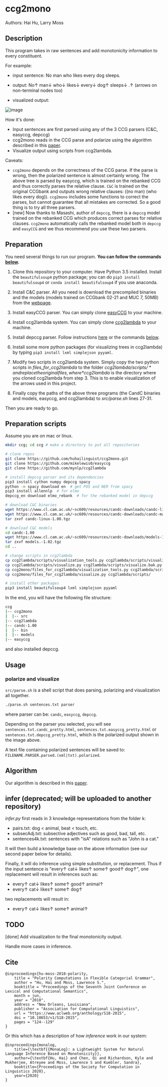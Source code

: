 # ccg2mono
Authors: Hai Hu, Larry Moss

## Description
This program takes in raw sentences and add monotonicity information to every constituent.

For example:

- input sentence: No man who likes every dog sleeps. 

- output: No&uarr; man&darr; who&darr; likes&darr; every&darr; dog&uarr; sleeps&darr; .&uarr; (arrows on non-terminal nodes too)

- visualized output:

![image](example.png)

How it's done:

- Input sentences are first parsed using any of the 3 CCG parsers (C&C, easyccg, depccg)
- ccg2mono reads in the CCG parse and polarize using the algorithm described in this [paper](https://www.aclweb.org/anthology/S18-2015.pdf).
- Visualize output using scripts from ccg2lambda.

Caveats:

- `ccg2mono` depends on the correctness of the CCG parse. If the parse is wrong, then the polarized sentence is almost certainly wrong. The above tree is parsed by easyccg, which is trained on the rebanked CCG and thus correctly parses the relative clause. `C&C` is trained on the original CCGbank and outputs wrong relative clauses: ((no man) (who likes every dog)). `ccg2mono` includes some functions to correct the parses, but cannot guarantee that all mistakes are corrected. So a good thing is to try all three parsers. 
- [new] Now thanks to Masashi, author of `depccg`, there is a `depccg` model trained on the rebanked CCG which produces correct parses for relative clauses. `ccg2mono` automatically calls the rebanked model both in `depccg` and `easyCCG` and we thus recommend you use these two parsers. 

## Preparation
You need several things to run our program. **You can follow the commands [below](https://github.com/huhailinguist/ccg2mono#preparation-scripts).**

1. Clone this repository to your computer. Have Python 3.5 installed. Install the `beautifulsoup4` python package; you can do `pip3 install beautifulsoup4` or `conda install beautifulsoup4` if you use anaconda. 

2. Install C&C parser. 
All you need is download the precompiled binaries and the models 
(models trained on CCGbank 02-21 and MUC 7, 50MB) from the [webpage](http://www.cl.cam.ac.uk/~sc609/candc-1.00.html). 

2. Install easyCCG parser. You can simply clone [easyCCG](https://github.com/mikelewis0/easyccg) to your machine. 

3. Install ccg2lambda system. You can simply clone [ccg2lambda](https://github.com/mynlp/ccg2lambda) 
to your machine. 

4. Install depccg parser. Follow instructions [here](https://github.com/masashi-y/depccg) or the commands [below](https://github.com/huhailinguist/ccg2mono#preparation-scripts).

4. Install some more python packages (for visualizing trees in ccg2lambda) by 
typing `pip3 install lxml simplejson pyyaml`.

5. Modify two scripts in ccg2lambda system. Simply copy the two python scripts in *files_for_ccg2lambda* to the folder *$ccg2lambda/scripts/* and replace the original files, where *$ccg2lambda* is the directory where you cloned ccg2lambda from step 3. This is to enable visualization of the arrows used in this project. 
   
6. Finally copy the paths of the above three programs (the CandC binaries and models, easyccg, and ccg2lambda) to *src/parse.sh* lines 27-31.

Then you are ready to go. 

## Preparation scripts

Assume you are on mac or linux.

```bash
mkdir ccg; cd ccg # make a directory to put all repositories

# clone repos
git clone https://github.com/huhailinguist/ccg2mono.git
git clone https://github.com/mikelewis0/easyccg
git clone https://github.com/mynlp/ccg2lambda

# install depccg parser and its dependencies
pip3 install cython numpy depccg spacy
python -m spacy download en  # get POS and NER from spacy
pip3 install allennlp  # for elmo
depccg_en download elmo_rebank  # for the rebanked model in depccg

# download C&C binaries
wget https://www.cl.cam.ac.uk/~sc609/resources/candc-downloads/candc-linux-1.00.tgz  # linux
wget https://www.cl.cam.ac.uk/~sc609/resources/candc-downloads/candc-macosxu-1.00.tgz # mac
tar zxvf candc-linux-1.00.tgz

# download C&C models
cd candc-1.00
wget https://www.cl.cam.ac.uk/~sc609/resources/candc-downloads/models-1.02.tgz 
tar zxvf models.-1.02.tgz
cd ..

# change scripts in ccg2lambda
cp ccg2lambda/scripts/visualization_tools.py ccg2lambda/scripts/visualization_tools.bak.py 
cp ccg2lambda/scripts/visualize.py ccg2lambda/scripts/visualize.bak.py 
cp ccg2mono/files_for_ccg2lambda/visualization_tools.py ccg2lambda/scripts/
cp ccg2mono/files_for_ccg2lambda/visualize.py ccg2lambda/scripts/

# install other packages
pip3 install beautifulsoup4 lxml simplejson pyyaml
```

In the end, you will have the following file structure:

```bash
ccg
|-- ccg2mono
|  |-- src
|-- ccg2lambda
|-- candc-1.00
|  |-- bin
|  |-- models
|-- easyccg
```

and also installed depccg. 

## Usage

### polarize and visualize

`src/parse.sh` is a shell script that does parsing, polarizing and visualization all together. 

```bash
./parse.sh sentences.txt parser
```

where parser can be: `candc`, `easyccg`, `depccg`.

Depending on the parser you selected,  you will see
`sentences.txt.candc_pretty.html`, `sentences.txt.easyccg_pretty.html`
or  `sentences.txt.depccg_pretty.html`, which is the polarized 
output shown in the image above. 

A text file containing polarized sentences will be saved to:
`FILENAME.PARSER.parsed.(xml|txt).polarized`.

## Algorithm

Our algorithm is described in this [paper](https://www.aclweb.org/anthology/S18-2015.pdf).

## infer (deprecated; will be uploaded to another repository)
*infer.py* first reads in 3 knowledge representations from the folder k:

- pairs.txt: dog < animal, beat < touch, etc.
- subsecAdj.txt: subsective adjectives such as good, bad, tall, etc.
- sentences4k.txt: sentences with "isA" relations such as "John is a cat."

It will then build a knowledge base on the above information (see our second paper
 below for details).
 
Finally, it will do inference using simple substitution, or replacement. 
Thus if the input sentence is "every&uarr; cat&darr; likes&uarr; some&uarr; good&uarr; dog&uarr;",
one replacement will result in inferences such as:

- every&uarr; cat&darr; likes&uarr; some&uarr; good&uarr; animal&uarr;
- every&uarr; cat&darr; likes&uarr; some&uarr; dog&uarr;

two replacements will result in:

- every&uarr; cat&darr; likes&uarr; some&uarr; animal&uarr; 

## TODO
[done] Add visualization to the final monotonicity output.

Handle more cases in inference.

## Cite
```
@inproceedings{hu-moss-2018-polarity,
    title = "Polarity Computations in Flexible Categorial Grammar",
    author = "Hu, Hai and Moss, Lawrence S.",
    booktitle = "Proceedings of the Seventh Joint Conference on Lexical and Computational Semantics",
    month = jun,
    year = "2018",
    address = "New Orleans, Louisiana",
    publisher = "Association for Computational Linguistics",
    url = "https://www.aclweb.org/anthology/S18-2015",
    doi = "10.18653/v1/S18-2015",
    pages = "124--129"
}
```

Or this which has a description of how _inference_ work in our system:
 
```
@inproceedings{monalog,
	title={\textbf{{MonaLog}: a Lightweight System for Natural Language Inference Based on Monotonicity}},
	author={\textbf{Hu, Hai} and Chen, Qi and Richardson, Kyle and Mukherjee, Atreyee and Moss, Lawrence S and Kuebler, Sandra},
	booktitle={Proceedings of the Society for Computation in Linguistics 2020},
	year={2020}
}
```

